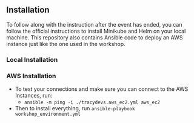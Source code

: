 ## Installation
To follow along with the instruction after the event has ended, you can follow the official instructions to install Minikube and Helm on your local machine. This repository also contains Ansible code to deploy an AWS instance just like the one used in the workshop.

### Local Installation


### AWS Installation
* To test your connections and make sure you can connect to the AWS Instances, run:
  * `ansible -m ping -i ./tracydevs.aws_ec2.yml aws_ec2`
* Then to install everything, run `ansible-playbook workshop_environment.yml`
